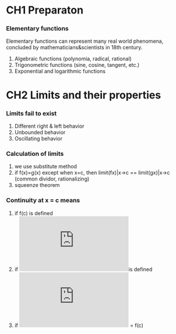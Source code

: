 # CH1 Preparaton

### Elementary functions 

Elementary functions can represent many real world phenomena, concluded by mathematicians&scientists in 18th century.

1. Algebraic functions (polynomia, radical, rational)
2. Trigonometric functions (sine, cosine, tangent, etc.)
3. Exponential and logarithmic functions


# CH2 Limits and their properties

### Limits fail to exist
1. Different right & left behavior
2. Unbounded behavior
3. Oscillating behavior

### Calculation of limits
1. we use substitute method 
2. if f(x)=g(x) except when x=c, then limit(fx)|x->c == limit(gx)|x->c (common dividor, rationalizing)
3. squeenze theorem

### Continuity at x = c means
1. if f(c) is defined
2. if ![](http://latex.codecogs.com/gif.latex?%5Clim_%7Bx%5Crightarrow%20c%7Df%28x%29)is defined
3. if ![](http://latex.codecogs.com/gif.latex?%5Clim_%7Bx%5Crightarrow%20c%7Df%28x%29) = f(c)
